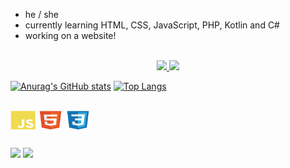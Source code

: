 - he / she
- currently learning HTML, CSS, JavaScript, PHP, Kotlin and C#
- working on a website!

<br>

<div align="center">
  <a href="https://github.com/m4tcht3a">
  <img height="180em" src="https://github-readme-stats.vercel.app/api?username=m4tchat3a&show_icons=true&theme=dracula)](https://github.com/m4tchat3a/github-readme-stats"/>
  <img height="180em" src="https://github-readme-stats.vercel.app/api/top-langs/?username=m4tchat3a&theme=dracula)](https://github.com/m4tchat3a/github-readme-stats"/>
</div>


[![Anurag's GitHub stats](https://github-readme-stats.vercel.app/api?username=m4tchat3a&show_icons=true&theme=dracula)](https://github.com/m4tchat3a/github-readme-stats)
[![Top Langs](https://github-readme-stats.vercel.app/api/top-langs/?username=m4tchat3a&theme=dracula)](https://github.com/m4tchat3a/github-readme-stats)

<div style="display: inline_block"><br>
  <img align="center" alt="Js" height="30" width="40" src="https://raw.githubusercontent.com/devicons/devicon/master/icons/javascript/javascript-plain.svg">
  <img align="center" alt="HTML" height="30" width="40" src="https://raw.githubusercontent.com/devicons/devicon/master/icons/html5/html5-original.svg">
  <img align="center" alt="CSS" height="30" width="40" src="https://raw.githubusercontent.com/devicons/devicon/master/icons/css3/css3-original.svg">
</div>
  
  ##
 
<div> 
  <a href = "luandacaureliano@gmail.com"><img src="https://img.shields.io/badge/-Gmail-%23333?style=for-the-badge&logo=gmail&logoColor=white" target="_blank"></a>
  <a href="https://br.linkedin.com/in/luanda-catarina/" target="_blank"><img src="https://img.shields.io/badge/-LinkedIn-%230077B5?style=for-the-badge&logo=linkedin&logoColor=white" target="_blank"></a> 
  
</div>




<!---
m4tchat3a/m4tchat3a is a ✨ special ✨ repository because its `README.md` (this file) appears on your GitHub profile.
You can click the Preview link to take a look at your changes.
--->
